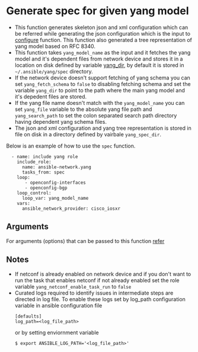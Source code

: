 # Generate spec for given yang model
* This function generates skeleton json and xml configuration which can be referred while generating
the json configuration which is the input to [configure](https://github.com/ansible-network/yang/blob/devel/docs/tasks/configure.md) function.
This function also generated a tree representation of yang model based on RFC 8340.
* This function takes `yang_model_name` as the input and it fetches the yang model and it's
dependent files from network device and stores it in a location on disk defined by variable [yang_dir](https://github.com/ansible-network/yang/blob/devel/meta/spec_options.yml),
by default it is stored in `~/.ansible/yang/spec` directory.
* If the network device doesn't support fetching of yang schema you can set `yang_fetch_schema` to `false` to disabling
fetching schema and set the variable `yang_dir` to point to the path where the main yang model and it's depedent files are stored.
* If the yang file name doesn't match with the `yang_model_name` you can set `yang_file` variable to the absolute yang file path
and `yang_search_path` to set the colon separated search path directory having dependent yang schema files.
* The json and xml configuration and yang tree representation is stored in file on disk in a directory
defined by vairbale `yang_spec_dir`.

Below is an example of how to use the `spec` function.

```
  - name: include yang role
    include_role:
      name: ansible-network.yang
      tasks_from: spec
    loop:
       - openconfig-interfaces
       - openconfig-bgp
    loop_control:
      loop_var: yang_model_name
    vars:
      ansible_network_provider: cisco_iosxr
```


## Arguments

For arguments (options) that can be passed to this function [refer](https://github.com/ansible-network/yang/blob/devel/meta/spec_options.yml)

## Notes

* If netconf is already enabled on network device and if you don't want to run the task that
enables netconf if not already enabled set the role variable `yang_netconf_enable_task_run` to `false`
* Curated logs required to identify issues in intermediate steps are directed in log file.
  To enable these logs set by log_path configuration variable in ansible configuration file
  ```
  [defaults]
  log_path=<log_file_path>
  ```
  or by setting enviornment variable
  ```
  $ export ANSIBLE_LOG_PATH='<log_file_path>'
  ```

